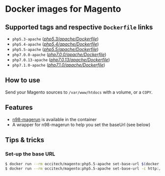 # Docker images for Magento

## Supported tags and respective `Dockerfile` links

- `php5.3-apache` (_[php5.3/apache/Dockerfile](https://github.com/occitech/docker/blob/master/magento/php5.3/apache/Dockerfile)_)
- `php5.4-apache` (_[php5.4/apache/Dockerfile](https://github.com/occitech/docker/blob/master/magento/php5.4/apache/Dockerfile)_)
- `php5.5-apache` (_[php5.5/apache/Dockerfile](https://github.com/occitech/docker/blob/master/magento/php5.5/apache/Dockerfile)_)
- `php7.0.0-apache` (_[php7.0.0/apache/Dockerfile](https://github.com/occitech/docker/blob/master/magento/php7.0.0/apache/Dockerfile)_)
- `php7.0.13-apache` (_[php7.0.13/apache/Dockerfile](https://github.com/occitech/docker/blob/master/magento/php7.0.13/apache/Dockerfile)_)
- `php7.1.0-apache` (_[php7.1.0/apache/Dockerfile](https://github.com/occitech/docker/blob/master/magento/php7.1.0/apache/Dockerfile)_)

## How to use

Send your Magento sources to `/var/www/htdocs` with a volume, or a `COPY`.

## Features

- [n98-magerun](https://github.com/netz98/n98-magerun) is available in the container
- A wrapper for n98-magerun to help you set the baseUrl (see below)

## Tips & tricks

### Set-up the base URL

```bash
$ docker run --rm occitech/magento:php5.5-apache set-base-url $(docker port $RUNNING_CONTAINER_ID_OR_NAME 80 | sed s/0.0.0.0://) # Only specifying a port for http://127.0.0.1:$PORT/
$ docker run --rm occitech/magento:php5.5-apache set-base-url -c http://my-custom-url/ # -c option for a custom url
```
